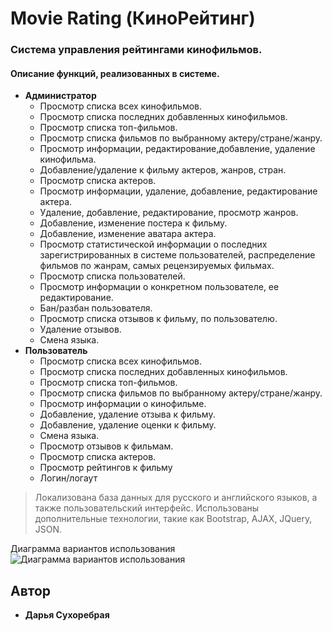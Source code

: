 # Movie Rating (КиноРейтинг)
### Система управления рейтингами кинофильмов.

#### Описание функций, реализованных в системе.

* __Администратор__
  * Просмотр списка всех кинофильмов.
  * Просмотр списка последних добавленных кинофильмов.
  * Просмотр списка топ-фильмов.
  * Просмотр списка фильмов по выбранному актеру/стране/жанру.
  * Просмотр информации, редактирование,добавление, удаление кинофильма.
  * Добавление/удаление к фильму актеров, жанров, стран.
  * Просмотр списка актеров.
  * Просмотр информации, удаление, добавление, редактирование актера.
  * Удаление, добавление, редактирование, просмотр жанров.
  * Добавление, изменение постера к фильму.
  * Добавление, изменение аватара актера.
  * Просмотр статистической информации о последних зарегистрированных в системе пользователей, распределение фильмов по жанрам, самых рецензируемых фильмах.
  * Просмотр списка пользователей.
  * Просмотр информации о конкретном пользователе, ее редактирование.
  * Бан/разбан пользователя.
  * Просмотр списка отзывов к фильму, по пользователю.
  * Удаление отзывов.
  * Смена языка.
* __Пользователь__
  * Просмотр списка всех кинофильмов.
  * Просмотр списка последних добавленных кинофильмов.
  * Просмотр списка топ-фильмов.
  * Просмотр списка фильмов по выбранному актеру/стране/жанру.
  * Просмотр информации о кинофильме.
  * Добавление, удаление отзыва к фильму.
  * Добавление, удаление оценки к фильму.
  * Смена языка.
  * Просмотр отзывов к фильмам.
  * Просмотр списка актеров.
  * Просмотр рейтингов к фильму
  * Логин/логаут

> Локализована база данных для русского и английского языков, а также пользовательский интерфейс. Использованы дополнительные технологии, такие как Bootstrap, AJAX, JQuery, JSON.

Диаграмма вариантов использования
![Диаграмма вариантов использования](https://cloud.githubusercontent.com/assets/18145727/26558175/76168de0-44af-11e7-8819-2f44327a5077.jpg)

## Автор
* **Дарья Сухоребрая**
